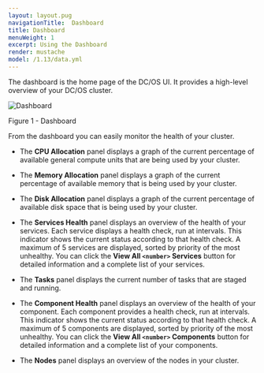 ```yaml
---
layout: layout.pug
navigationTitle:  Dashboard
title: Dashboard
menuWeight: 1
excerpt: Using the Dashboard
render: mustache
model: /1.13/data.yml
---
```

The dashboard is the home page of the DC/OS UI. It provides a high-level overview of your DC/OS cluster.

![Dashboard](/mesosphere/dcos/1.13/img/dashboard-ee-1-12.png)

Figure 1 - Dashboard


From the dashboard you can easily monitor the health of your cluster.

*   The **CPU Allocation** panel displays a graph of the current percentage of available general compute units that are being used by your cluster.

*   The **Memory Allocation** panel displays a graph of the current percentage of available memory that is being used by your cluster.

*   The **Disk Allocation** panel displays a graph of the current percentage of available disk space that is being used by your cluster.

*   The **Services Health** panel displays an overview of the health of your services. Each service displays a health check, run at intervals. This indicator shows the current status according to that health check. A maximum of 5 services are displayed, sorted by priority of the most unhealthy. You can click the **View All `<number>` Services** button for detailed information and a complete list of your services.

*   The **Tasks** panel displays the current number of tasks that are staged and running.

*   The **Component Health** panel displays an overview of the health of your component. Each component provides a health check, run at intervals. This indicator shows the current status according to that health check. A maximum of 5 components are displayed, sorted by priority of the most unhealthy. You can click the **View All `<number>` Components** button for detailed information and a complete list of your components.

*   The **Nodes** panel displays an overview of the nodes in your cluster.
